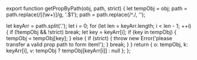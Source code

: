 export function getPropByPath(obj, path, strict) {
  let tempObj = obj;
  path = path.replace(/\[(\w+)\]/g, '.$1');
  path = path.replace(/^\./, '');

  let keyArr = path.split('.');
  let i = 0;
  for (let len = keyArr.length; i < len - 1; ++i) {
    if (!tempObj && !strict) break;
    let key = keyArr[i];
    if (key in tempObj) {
      tempObj = tempObj[key];
    } else {
      if (strict) {
        throw new Error('please transfer a valid prop path to form item!');
      }
      break;
    }
  }
  return {
    o: tempObj,
    k: keyArr[i],
    v: tempObj ? tempObj[keyArr[i]] : null
  };
};
